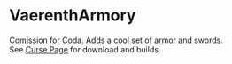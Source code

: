 # VaerenthArmory
Comission for Coda. Adds a cool set of armor and swords.<br>
See [Curse Page](https://minecraft.curseforge.com/projects/vaerenth-armory) for download and builds
